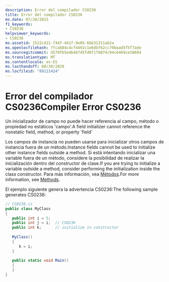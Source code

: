 ```yaml
---
description: Error del compilador CS0236
title: Error del compilador CS0236
ms.date: 07/20/2015
f1_keywords:
- CS0236
helpviewer_keywords:
- CS0236
ms.assetid: 1522c421-744f-441f-9e05-6bb31311ab2a
ms.openlocfilehash: 7fcab84c4cf4492c1e6dbf62cc70baad5f5f7ade
ms.sourcegitcommit: d579fb5e4b46745fd0f1f8874c94c6469ce58604
ms.translationtype: MT
ms.contentlocale: es-ES
ms.lasthandoff: 08/30/2020
ms.locfileid: "89121424"
---
```

# <a name="compiler-error-cs0236"></a><span data-ttu-id="d4fa6-103">Error del compilador CS0236</span><span class="sxs-lookup"><span data-stu-id="d4fa6-103">Compiler Error CS0236</span></span>
<span data-ttu-id="d4fa6-104">Un inicializador de campo no puede hacer referencia al campo, método o propiedad no estáticos 'campo'.</span><span class="sxs-lookup"><span data-stu-id="d4fa6-104">A field initializer cannot reference the nonstatic field, method, or property 'field'</span></span>  
  
 <span data-ttu-id="d4fa6-105">Los campos de instancia no pueden usarse para inicializar otros campos de instancia fuera de un método.</span><span class="sxs-lookup"><span data-stu-id="d4fa6-105">Instance fields cannot be used to initialize other instance fields outside a method.</span></span> <span data-ttu-id="d4fa6-106">Si está intentando inicializar una variable fuera de un método, considere la posibilidad de realizar la inicialización dentro del constructor de clase.</span><span class="sxs-lookup"><span data-stu-id="d4fa6-106">If you are trying to initialize a variable outside a method, consider performing the initialization inside the class constructor.</span></span> <span data-ttu-id="d4fa6-107">Para más información, vea [Métodos](../programming-guide/classes-and-structs/methods.md).</span><span class="sxs-lookup"><span data-stu-id="d4fa6-107">For more information, see [Methods](../programming-guide/classes-and-structs/methods.md).</span></span>  
  
 <span data-ttu-id="d4fa6-108">El ejemplo siguiente genera la advertencia CS0236:</span><span class="sxs-lookup"><span data-stu-id="d4fa6-108">The following sample generates CS0236:</span></span>  
  
```csharp  
// CS0236.cs  
public class MyClass  
{  
   public int i = 5;  
   public int j = i;  // CS0236  
   public int k;      // initialize in constructor  
  
   MyClass()  
   {  
      k = i;  
   }  
  
   public static void Main()  
   {  
   }  
}  
```
